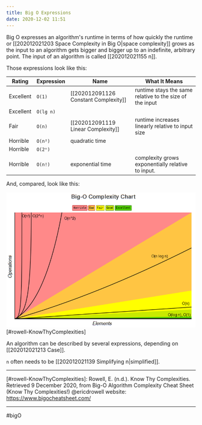 ```yaml
---
title: Big O Expressions
date: 2020-12-02 11:51
---
```


Big O expresses an algorithm's runtime in terms of how quickly the runtime or [[202012021203 Space Complexity in Big O|space complexity]] grows as the input to an algorithm gets bigger and bigger up to an indefinite, arbitrary point. The input of an algorithm is called [[202012021155 n]].

Those expressions look like this:

| Rating | Expression | Name | What It Means |
| --- | --- | --- | --- |
| Excellent | `O(1)` | [[202012091126 Constant Complexity]] | runtime stays the same relative to the size of the input |
| Excellent | `O(lg n)` |  |  |
| Fair | `O(n)` | [[202012091119 Linear Complexity]] | runtime increases linearly relative to input size |
| Horrible | `O(n²)` | quadratic time |  |
| Horrible | `O(2ⁿ)` |  |  |
| Horrible | `O(n!)` | exponential time | complexity grows exponentially relative to input. |

And, compared, look like this:

![A chart showing how good / bad several Big O complexity notations are](./img/big-o-graph.png) [#rowell-KnowThyComplexities]

An algorithm can be described by several expressions, depending on [[202012021213 Case]].

`n` often needs to be [[202012021139 Simplifying n|simplified]].

---

[#rowell-KnowThyComplexities]: Rowell, E. (n.d.). Know Thy Complexities. Retrieved 9 December 2020, from Big-O Algorithm Complexity Cheat Sheet (Know Thy Complexities!) @ericdrowell website: https://www.bigocheatsheet.com/

---

#bigO
